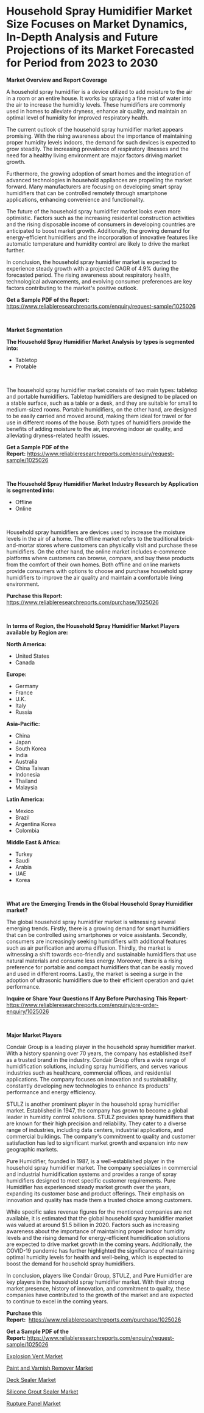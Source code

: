 <p><h1>Household Spray Humidifier Market Size Focuses on Market Dynamics, In-Depth Analysis and Future Projections of its Market Forecasted for Period from 2023 to 2030</h1></p><p><strong>Market Overview and Report Coverage</strong></p>
<p><p>A household spray humidifier is a device utilized to add moisture to the air in a room or an entire house. It works by spraying a fine mist of water into the air to increase the humidity levels. These humidifiers are commonly used in homes to alleviate dryness, enhance air quality, and maintain an optimal level of humidity for improved respiratory health.</p><p>The current outlook of the household spray humidifier market appears promising. With the rising awareness about the importance of maintaining proper humidity levels indoors, the demand for such devices is expected to grow steadily. The increasing prevalence of respiratory illnesses and the need for a healthy living environment are major factors driving market growth.</p><p>Furthermore, the growing adoption of smart homes and the integration of advanced technologies in household appliances are propelling the market forward. Many manufacturers are focusing on developing smart spray humidifiers that can be controlled remotely through smartphone applications, enhancing convenience and functionality.</p><p>The future of the household spray humidifier market looks even more optimistic. Factors such as the increasing residential construction activities and the rising disposable income of consumers in developing countries are anticipated to boost market growth. Additionally, the growing demand for energy-efficient humidifiers and the incorporation of innovative features like automatic temperature and humidity control are likely to drive the market further.</p><p>In conclusion, the household spray humidifier market is expected to experience steady growth with a projected CAGR of 4.9% during the forecasted period. The rising awareness about respiratory health, technological advancements, and evolving consumer preferences are key factors contributing to the market's positive outlook.</p></p>
<p><strong>Get a Sample PDF of the Report:</strong> <a href="https://www.reliableresearchreports.com/enquiry/request-sample/1025026">https://www.reliableresearchreports.com/enquiry/request-sample/1025026</a></p>
<p>&nbsp;</p>
<p><strong>Market Segmentation</strong></p>
<p><strong>The Household Spray Humidifier Market Analysis by types is segmented into:</strong></p>
<p><ul><li>Tabletop</li><li>Protable</li></ul></p>
<p>&nbsp;</p>
<p><p>The household spray humidifier market consists of two main types: tabletop and portable humidifiers. Tabletop humidifiers are designed to be placed on a stable surface, such as a table or a desk, and they are suitable for small to medium-sized rooms. Portable humidifiers, on the other hand, are designed to be easily carried and moved around, making them ideal for travel or for use in different rooms of the house. Both types of humidifiers provide the benefits of adding moisture to the air, improving indoor air quality, and alleviating dryness-related health issues.</p></p>
<p><strong>Get a Sample PDF of the Report:</strong>&nbsp;<a href="https://www.reliableresearchreports.com/enquiry/request-sample/1025026">https://www.reliableresearchreports.com/enquiry/request-sample/1025026</a></p>
<p>&nbsp;</p>
<p><strong>The Household Spray Humidifier Market Industry Research by Application is segmented into:</strong></p>
<p><ul><li>Offline</li><li>Online</li></ul></p>
<p>&nbsp;</p>
<p><p>Household spray humidifiers are devices used to increase the moisture levels in the air of a home. The offline market refers to the traditional brick-and-mortar stores where customers can physically visit and purchase these humidifiers. On the other hand, the online market includes e-commerce platforms where customers can browse, compare, and buy these products from the comfort of their own homes. Both offline and online markets provide consumers with options to choose and purchase household spray humidifiers to improve the air quality and maintain a comfortable living environment.</p></p>
<p><strong>Purchase this Report:</strong>&nbsp; <a href="https://www.reliableresearchreports.com/purchase/1025026">https://www.reliableresearchreports.com/purchase/1025026</a></p>
<p>&nbsp;</p>
<p><strong>In terms of Region, the Household Spray Humidifier Market Players available by Region are:</strong></p>
<p>
    <p> <strong> North America: </strong>
        <ul>
            <li>United States</li>
            <li>Canada</li>
        </ul>
        </p> 
    <p> <strong> Europe: </strong>
        <ul>
            <li>Germany</li>
            <li>France</li>
            <li>U.K.</li>
            <li>Italy</li>
            <li>Russia</li>
        </ul>
        </p> 
    <p> <strong> Asia-Pacific: </strong>
        <ul>
            <li>China</li>
            <li>Japan</li>
            <li>South Korea</li>
            <li>India</li>
            <li>Australia</li>
            <li>China Taiwan</li>
            <li>Indonesia</li>
            <li>Thailand</li>
            <li>Malaysia</li>
        </ul>
        </p> 
    <p> <strong> Latin America: </strong>
        <ul>
            <li>Mexico</li>
            <li>Brazil</li>
            <li>Argentina Korea</li>
            <li>Colombia</li>
        </ul>
        </p> 
    <p> <strong> Middle East & Africa: </strong>
        <ul>
            <li>Turkey</li>
            <li>Saudi</li>
            <li>Arabia</li>
            <li>UAE</li>
            <li>Korea</li>
        </ul>
    </p>
    </p>
<p>&nbsp;</p>
<p><strong>What are the Emerging Trends in the Global Household Spray Humidifier market?</strong></p>
<p><p>The global household spray humidifier market is witnessing several emerging trends. Firstly, there is a growing demand for smart humidifiers that can be controlled using smartphones or voice assistants. Secondly, consumers are increasingly seeking humidifiers with additional features such as air purification and aroma diffusion. Thirdly, the market is witnessing a shift towards eco-friendly and sustainable humidifiers that use natural materials and consume less energy. Moreover, there is a rising preference for portable and compact humidifiers that can be easily moved and used in different rooms. Lastly, the market is seeing a surge in the adoption of ultrasonic humidifiers due to their efficient operation and quiet performance.</p></p>
<p><strong>Inquire or Share Your Questions If Any Before Purchasing This Report</strong>- <a href="https://www.reliableresearchreports.com/enquiry/pre-order-enquiry/1025026">https://www.reliableresearchreports.com/enquiry/pre-order-enquiry/1025026</a></p>
<p>&nbsp;</p>
<p><strong>Major Market Players</strong></p>
<p><p>Condair Group is a leading player in the household spray humidifier market. With a history spanning over 70 years, the company has established itself as a trusted brand in the industry. Condair Group offers a wide range of humidification solutions, including spray humidifiers, and serves various industries such as healthcare, commercial offices, and residential applications. The company focuses on innovation and sustainability, constantly developing new technologies to enhance its products' performance and energy efficiency. </p><p>STULZ is another prominent player in the household spray humidifier market. Established in 1947, the company has grown to become a global leader in humidity control solutions. STULZ provides spray humidifiers that are known for their high precision and reliability. They cater to a diverse range of industries, including data centers, industrial applications, and commercial buildings. The company's commitment to quality and customer satisfaction has led to significant market growth and expansion into new geographic markets.</p><p>Pure Humidifier, founded in 1987, is a well-established player in the household spray humidifier market. The company specializes in commercial and industrial humidification systems and provides a range of spray humidifiers designed to meet specific customer requirements. Pure Humidifier has experienced steady market growth over the years, expanding its customer base and product offerings. Their emphasis on innovation and quality has made them a trusted choice among customers.</p><p>While specific sales revenue figures for the mentioned companies are not available, it is estimated that the global household spray humidifier market was valued at around $1.5 billion in 2020. Factors such as increasing awareness about the importance of maintaining proper indoor humidity levels and the rising demand for energy-efficient humidification solutions are expected to drive market growth in the coming years. Additionally, the COVID-19 pandemic has further highlighted the significance of maintaining optimal humidity levels for health and well-being, which is expected to boost the demand for household spray humidifiers.</p><p>In conclusion, players like Condair Group, STULZ, and Pure Humidifier are key players in the household spray humidifier market. With their strong market presence, history of innovation, and commitment to quality, these companies have contributed to the growth of the market and are expected to continue to excel in the coming years.</p></p>
<p><strong>Purchase this Report:</strong>&nbsp;&nbsp;<a href="https://www.reliableresearchreports.com/purchase/1025026">https://www.reliableresearchreports.com/purchase/1025026</a></p>
<p></p>
<p><strong>Get a Sample PDF of the Report:</strong>&nbsp;<a href="https://www.reliableresearchreports.com/enquiry/request-sample/1025026">https://www.reliableresearchreports.com/enquiry/request-sample/1025026</a></p>
<p><p><a href="https://medium.com/@orlohagenes/explosion-vent-market-size-growth-forecast-2023-2030-2297e54919a8">Explosion Vent Market</a></p><p><a href="https://www.linkedin.com/pulse/paint-varnish-remover-market-insights-players-forecast-oyqec/">Paint and Varnish Remover Market</a></p><p><a href="https://www.linkedin.com/pulse/deck-sealer-market-research-report-provides-thorough-industry-k0yhc/">Deck Sealer Market</a></p><p><a href="https://www.linkedin.com/pulse/decoding-silicone-grout-sealer-market-deep-dive-latest-cbxrc/">Silicone Grout Sealer Market</a></p><p><a href="https://medium.com/@ewellklocko/rupture-panel-market-size-growth-forecast-2023-2030-5faf3cf7b0ef">Rupture Panel Market</a></p></p>